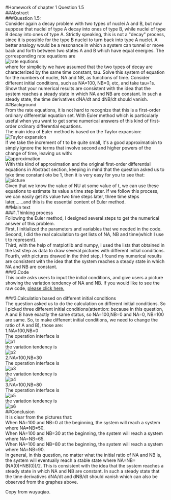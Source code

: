 #Homework of chapter 1  Question 1.5  
##Abstract  
###Question 1.5:  
Consider again a decay problem with two types of nuclei A and B, but now suppose that nuclei of type A decay into ones of type B, while nuclei of type B decay into ones of type A. Strictly speaking, this is not a "decay" process, since it is possible for the type B nuclei to turn back into type A nuclei. A better analogy would be a resonance in which a system can tunnel or move back and forth between two states A and B which have equal energies. The corresponding rate equations are   
![rate equtions](https://raw.githubusercontent.com/wuyuqiao/computationalphysics_N2013301020142/master/Chapter1/Picture1%20for%20chapter%201.png)  
where for simplicity we have assumed that the two types of decay are characterized by the same time constant, tau. Solve this system of equation for the numbers of nuclei, NA and NB, as functions of time. Consider different initial conditions, such as NA=100, NB=0, etc, and take tau=1s. Show that your numerical results are consistent with the idea that the system reaches a steady state in which NA and NB are constant. In such a steady state, the time derivatives dNA/dt and dNB/dt should vanish.  
##Background  
From the rate equations, it is not hard to recognize that this is a first-order ordinary differential equation set. With Euler method which is particularly useful when you want to get some numerical answers of this kind of first-order ordinary differential equations.   
The main idea of Euler method is based on the Taylor expansion:  
![Taylor expansion](https://raw.githubusercontent.com/wuyuqiao/computationalphysics_N2013301020142/master/Chapter1/Picture%202%20for%20chapter%202.png)   
If we take the increment of t to be quite small, it's a good approximatioin to simply ignore the terms that involve second and higher powers of the change of time, leaving us with:  
![approximation](https://raw.githubusercontent.com/wuyuqiao/computationalphysics_N2013301020142/master/Chapter1/picture%203%20for%20chapter%201.png)  
With this kind of approximation and the original first-order differential equations in Abstract section, keeping in mind that the question asked us to take time constant oto be 1, then it is very easy for you to see that:  
![picture](https://raw.githubusercontent.com/wuyuqiao/computationalphysics_N2013301020142/master/Chapter1/PICTURE%204.png)  
Given that we know the value of NU at some value of t, we can use these equations to estimate its value a time step later. If we follow this process, we can easily get its value two time steps later, three time steps later,......and this is the essential content of Euler method.  
##Main text  
###1.Thinking process  
Following the Euler method, I designed several steps to get the numerical answer of this problem.  
First, I initialized the parameters and variables that we needed in the code.  
Second, I did the real calculation to get lists of NA, NB and time(which I use t to represent).  
Third, with the help of matplotlib and numpy, I used the lists that obtained in the last step as data to draw several pictures with different initial conditions.   
Fourth, with pictures drawed in the third step, I found my numerical results are consistent with the idea that the system reaches a steady state in which NA and NB are constant.  
###2.Code  
This code asks users to input the initial conditions, and give users a picture showing the variation tendency of NA and NB. If you would like to see the raw code, [please click here.](https://raw.githubusercontent.com/wuyuqiao/computationalphysics_N2013301020142/master/Chapter1/chapter1.py)  

###3.Calculation based on different initial conditions  
The question asked us to do the calculation on different initial conditions. So I picked three different initial conditions(attention: because in this question, A and B have exactly the same status, so NA=100,NB=0 and NA=0, NB=100 are same. So, to make diffenent initial conditions, we need to change the ratio of A and B), those are:  
1.NA=100,NB=0  
The operation interface is   
![p1](https://raw.githubusercontent.com/wuyuqiao/computationalphysics_N2013301020142/master/Chapter1/picture%205.png)  
the variation tendency is   
![p2](https://raw.githubusercontent.com/wuyuqiao/computationalphysics_N2013301020142/master/Chapter1/picture%206.png)  
2.NA=100,NB=30  
The operation interface is  
![p3](https://raw.githubusercontent.com/wuyuqiao/computationalphysics_N2013301020142/master/Chapter1/picture%207.png)  
the variation tendency is  
![p4](https://raw.githubusercontent.com/wuyuqiao/computationalphysics_N2013301020142/master/Chapter1/picture%208.png)  
3.NA=100,NB=80  
The operation interface is  
![p5](https://raw.githubusercontent.com/wuyuqiao/computationalphysics_N2013301020142/master/Chapter1/picture%209.png)   
the variation tendency is  
![p6](https://raw.githubusercontent.com/wuyuqiao/computationalphysics_N2013301020142/master/Chapter1/pic%2010.png)   
##Conclusion  
It is clear from the pictures that:  
When NA=100 and NB=0 at the beginning, the system will reach a system where NA=NB=50.   
When NA=100 and NB=30 at the beginning, the system will reach a system where NA=NB=65.   
When NA=100 and NB=80 at the beginning, the system will reach a system where NA=NB=90.  
In general, in this question, no matter what the initial ratio of NA and NB is, the system will eventually reach a stable state where NA=NB=(NA(0)+NB(0))/2. This is consistent with the idea that the system reaches a steady state in which NA and NB are constant. In such a steady state that the time derivatives dNA/dt and dNB/dt should vanish which can also be observed from the graphes above. 

Copy from wuyuqiao.


   
  

 
  

